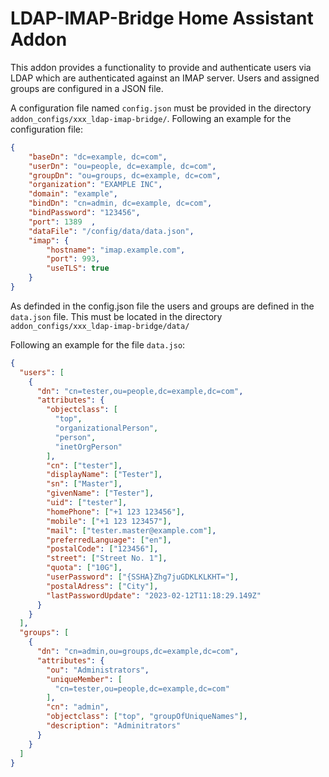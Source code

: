 # LDAP-IMAP-Bridge Home Assistant Addon

This addon provides a functionality to provide and authenticate users via LDAP which are authenticated against an IMAP server.
Users and assigned groups are configured in a JSON file.

A configuration file named `config.json` must be provided in the directory `addon_configs/xxx_ldap-imap-bridge/`.
Following an example for the configuration file:

```json
{
    "baseDn": "dc=example, dc=com",
    "userDn": "ou=people, dc=example, dc=com",
    "groupDn": "ou=groups, dc=example, dc=com",
    "organization": "EXAMPLE INC",
    "domain": "example",
    "bindDn": "cn=admin, dc=example, dc=com",
    "bindPassword": "123456",
    "port": 1389  ,
    "dataFile": "/config/data/data.json",
    "imap": {
        "hostname": "imap.example.com",
        "port": 993,
        "useTLS": true
    }
}
```

As definded in the config.json file the users and groups are defined in the `data.json` file. This must be located in the directory `addon_configs/xxx_ldap-imap-bridge/data/`

Following an example for the file `data.jso`:

```json
{
  "users": [
    {
      "dn": "cn=tester,ou=people,dc=example,dc=com",
      "attributes": {
        "objectclass": [
          "top",
          "organizationalPerson",
          "person",
          "inetOrgPerson"
        ],
        "cn": ["tester"],
        "displayName": ["Tester"],
        "sn": ["Master"],
        "givenName": ["Tester"],
        "uid": ["tester"],
        "homePhone": ["+1 123 123456"],
        "mobile": ["+1 123 123457"],
        "mail": ["tester.master@example.com"],
        "preferredLanguage": ["en"],
        "postalCode": ["123456"],
        "street": ["Street No. 1"],
        "quota": ["10G"],
        "userPassword": ["{SSHA}Zhg7juGDKLKLKHT="],
        "postalAdress": ["City"],
        "lastPasswordUpdate": "2023-02-12T11:18:29.149Z"
      }
    }
  ],
  "groups": [
    {
      "dn": "cn=admin,ou=groups,dc=example,dc=com",
      "attributes": {
        "ou": "Administrators",
        "uniqueMember": [
          "cn=tester,ou=people,dc=example,dc=com"
        ],
        "cn": "admin",
        "objectclass": ["top", "groupOfUniqueNames"],
        "description": "Adminitrators"
      }
    }
  ]
}
````
